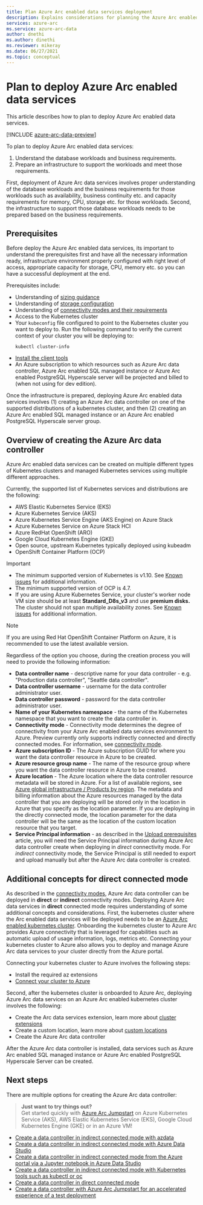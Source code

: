 ```yaml
---
title: Plan Azure Arc enabled data services deployment 
description: Explains considerations for planning the Azure Arc enabled data services deployment
services: azure-arc
ms.service: azure-arc-data
author: dnethi
ms.author: dinethi
ms.reviewer: mikeray
ms.date: 06/27/2021
ms.topic: conceptual
---
```

# Plan to deploy Azure Arc enabled data services

This article describes how to plan to deploy Azure Arc enabled data services.

[!INCLUDE [azure-arc-data-preview](../../../includes/azure-arc-data-preview.md)]

To plan to deploy Azure Arc enabled data services:

1. Understand the database workloads and business requirements.
1. Prepare an infrastructure to support the workloads and meet those requirements. 

First, deployment of Azure Arc data services involves proper understanding of the database workloads and the business requirements for those workloads such as availability, business continuity etc. and capacity requirements for memory, CPU, storage etc. for those workloads. Second, the infrastructure to support those database workloads needs to be prepared based on the business requirements. 

## Prerequisites

Before deploy the Azure Arc enabled data services, its important to understand the prerequisites first and have all the necessary information ready, infrastructure environment properly configured with right level of access, appropriate capacity for storage, CPU, memory etc. so you can have a successful deployment at the end.

Prerequisites include:
- Understanding of [sizing guidance](sizing-guidance.md)
- Understanding of [storage configuration](storage-configuration.md)
- Understanding of [connectivity modes and their requirements](connectivity.md)
- Access to the Kubernetes cluster
- Your `kubeconfig` file configured to point to the Kubernetes cluster you want to deploy to. Run the following command to verify the current context of your cluster you will be deploying to:
   ```console
   kubectl cluster-info
   ``` 
- [Install the client tools](install-client-tools.md) 
- An Azure subscription to which resources such as Azure Arc data controller, Azure Arc enabled SQL managed instance or Azure Arc enabled PostgreSQL Hyperscale server will be projected and billed to (when not using for dev edition).

Once the infrastructure is prepared, deploying Azure Arc enabled data services involves (1) creating an Azure Arc data controller on one of the supported distributions of a kubernetes cluster, and then (2) creating an Azure Arc enabled SQL managed instance or an Azure Arc enabled PostgreSQL Hyperscale server group.

## Overview of creating the Azure Arc data controller

Azure Arc enabled data services can be created on multiple different types of Kubernetes clusters and managed Kubernetes services using multiple different approaches.

Currently, the supported list of Kubernetes services and distributions are the following:

- AWS Elastic Kubernetes Service (EKS)
- Azure Kubernetes Service (AKS)
- Azure Kubernetes Service Engine (AKS Engine) on Azure Stack
- Azure Kubernetes Service on Azure Stack HCI
- Azure RedHat OpenShift (ARO)
- Google Cloud Kubernetes Engine (GKE)
- Open source, upstream Kubernetes typically deployed using kubeadm
- OpenShift Container Platform (OCP)

> [!IMPORTANT]
> * The minimum supported version of Kubernetes is v1.10. See [Known issues](./release-notes.md#known-issues) for additional information. 
> * The minimum supported version of OCP is 4.7.
> * If you are using Azure Kubernetes Service, your cluster's worker node VM size should be at least **Standard_D8s_v3** and use **premium disks.** The cluster should not span multiple availability zones. See [Known issues](./release-notes.md#known-issues) for additional information. 


> [!NOTE]
> If you are using Red Hat OpenShift Container Platform on Azure, it is recommended to use the latest available version.

Regardless of the option you choose, during the creation process you will need to provide the following information:

- **Data controller name** - descriptive name for your data controller - e.g. "Production data controller", "Seattle data controller".
- **Data controller username** - username for the data controller administrator user.
- **Data controller password** - password for the data controller administrator user.
- **Name of your Kubernetes namespace** - the name of the Kubernetes namespace that you want to create the data controller in.
- **Connectivity mode** - Connectivity mode determines the degree of connectivity from your Azure Arc enabled data services environment to Azure. Preview currently only supports indirectly connected and directly connected modes.  For information, see [connectivity mode](./connectivity.md). 
- **Azure subscription ID** - The Azure subscription GUID for where you want the data controller resource in Azure to be created.
- **Azure resource group name** - The name of the resource group where you want the data controller resource in Azure to be created.
- **Azure location** - The Azure location where the data controller resource metadata will be stored in Azure. For a list of available regions, see [Azure global infrastructure / Products by region](https://azure.microsoft.com/global-infrastructure/services/?products=azure-arc). The metadata and billing information about the Azure resources managed by the data controller that you are deploying will be stored only in the location in Azure that you specify as the location parameter. If you are deploying in the directly connected mode, the location parameter for the data controller will be the same as the location of the custom location resource that you target.
- **Service Principal information** - as described in the [Upload prerequisites](upload-metrics-and-logs-to-azure-monitor.md) article, you will need the Service Principal information during Azure Arc data controller create when deploying in *direct* connectivity mode. For *indirect* connectivity mode, the Service Principal is still needed to export and upload manually but after the Azure Arc data controller is created.

## Additional concepts for direct connected mode

As described in the [connectivity modes](./connectivity.md), Azure Arc data controller can be deployed in **direct** or **indirect** connectivity modes. Deploying Azure Arc data services in **direct** connected mode requires understanding of some additional concepts and considerations. 
First, the kubernetes cluster where the Arc enabled data services will be deployed needs to be an [Azure Arc enabled kubernetes cluster](../kubernetes/overview.md). Onboarding the kubernetes cluster to Azure Arc provides Azure connectivity that is leveraged for capabilities such as automatic upload of usage information, logs, metrics etc. Connecting your kubernetes cluster to Azure also allows you to deploy and manage Azure Arc data services to your cluster directly from the Azure portal. 

Connecting your kubernetes cluster to Azure involves the following steps:
- Install the required az extensions
- [Connect your cluster to Azure](../kubernetes/quickstart-connect-cluster.md)

Second, after the kubernetes cluster is onboarded to Azure Arc, deploying Azure Arc data services on an Azure Arc enabled kubernetes cluster involves the following:
- Create the Arc data services extension, learn more about [cluster extensions](../kubernetes/conceptual-extensions.md) 
- Create a custom location, learn more about [custom locations](../kubernetes/conceptual-custom-locations.md)
- Create the Azure Arc data controller

After the Azure Arc data controller is installed, data services such as Azure Arc enabled SQL managed instance or Azure Arc enabled PostgreSQL Hyperscale Server can be created.


## Next steps

There are multiple options for creating the Azure Arc data controller:

> **Just want to try things out?**  
> Get started quickly with [Azure Arc Jumpstart](https://azurearcjumpstart.io/azure_arc_jumpstart/azure_arc_data/) on Azure Kubernetes Service (AKS), AWS Elastic Kubernetes Service (EKS), Google Cloud Kubernetes Engine (GKE) or in an Azure VM!
> 
- [Create a data controller in indirect connected mode with azdata](create-data-controller-using-azdata.md)
- [Create a data controller in indirect connected mode with Azure Data Studio](create-data-controller-azure-data-studio.md)
- [Create a data controller in indirect connected mode from the Azure portal via a Jupyter notebook in Azure Data Studio](create-data-controller-resource-in-azure-portal.md)
- [Create a data controller in indirect connected mode with Kubernetes tools such as kubectl or oc](create-data-controller-using-kubernetes-native-tools.md)
- [Create a data controller in direct connected mode](deploy-data-controller-direct-mode-prerequisites.md)
- [Create a data controller with Azure Arc Jumpstart for an accelerated experience of a test deployment](https://azurearcjumpstart.io/azure_arc_jumpstart/azure_arc_data/)
